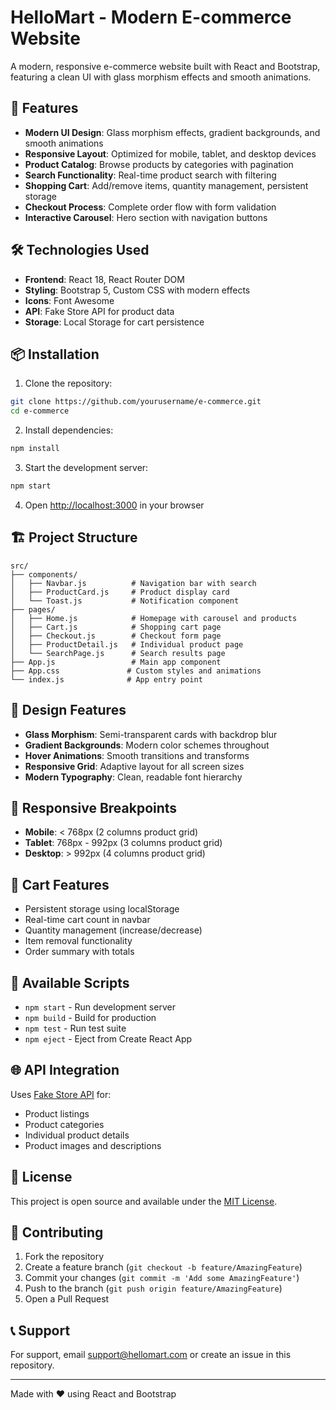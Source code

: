 # HelloMart - Modern E-commerce Website

A modern, responsive e-commerce website built with React and Bootstrap, featuring a clean UI with glass morphism effects and smooth animations.

## 🚀 Features

- **Modern UI Design**: Glass morphism effects, gradient backgrounds, and smooth animations
- **Responsive Layout**: Optimized for mobile, tablet, and desktop devices
- **Product Catalog**: Browse products by categories with pagination
- **Search Functionality**: Real-time product search with filtering
- **Shopping Cart**: Add/remove items, quantity management, persistent storage
- **Checkout Process**: Complete order flow with form validation
- **Interactive Carousel**: Hero section with navigation buttons

## 🛠️ Technologies Used

- **Frontend**: React 18, React Router DOM
- **Styling**: Bootstrap 5, Custom CSS with modern effects
- **Icons**: Font Awesome
- **API**: Fake Store API for product data
- **Storage**: Local Storage for cart persistence

## 📦 Installation

1. Clone the repository:
```bash
git clone https://github.com/yourusername/e-commerce.git
cd e-commerce
```

2. Install dependencies:
```bash
npm install
```

3. Start the development server:
```bash
npm start
```

4. Open [http://localhost:3000](http://localhost:3000) in your browser

## 🏗️ Project Structure

```
src/
├── components/
│   ├── Navbar.js          # Navigation bar with search
│   ├── ProductCard.js     # Product display card
│   └── Toast.js           # Notification component
├── pages/
│   ├── Home.js            # Homepage with carousel and products
│   ├── Cart.js            # Shopping cart page
│   ├── Checkout.js        # Checkout form page
│   ├── ProductDetail.js   # Individual product page
│   └── SearchPage.js      # Search results page
├── App.js                 # Main app component
├── App.css               # Custom styles and animations
└── index.js              # App entry point
```

## 🎨 Design Features

- **Glass Morphism**: Semi-transparent cards with backdrop blur
- **Gradient Backgrounds**: Modern color schemes throughout
- **Hover Animations**: Smooth transitions and transforms
- **Responsive Grid**: Adaptive layout for all screen sizes
- **Modern Typography**: Clean, readable font hierarchy

## 📱 Responsive Breakpoints

- **Mobile**: < 768px (2 columns product grid)
- **Tablet**: 768px - 992px (3 columns product grid)
- **Desktop**: > 992px (4 columns product grid)

## 🛒 Cart Features

- Persistent storage using localStorage
- Real-time cart count in navbar
- Quantity management (increase/decrease)
- Item removal functionality
- Order summary with totals

## 🔧 Available Scripts

- `npm start` - Run development server
- `npm build` - Build for production
- `npm test` - Run test suite
- `npm eject` - Eject from Create React App

## 🌐 API Integration

Uses [Fake Store API](https://fakestoreapi.com/) for:
- Product listings
- Product categories
- Individual product details
- Product images and descriptions

## 📄 License

This project is open source and available under the [MIT License](LICENSE).

## 🤝 Contributing

1. Fork the repository
2. Create a feature branch (`git checkout -b feature/AmazingFeature`)
3. Commit your changes (`git commit -m 'Add some AmazingFeature'`)
4. Push to the branch (`git push origin feature/AmazingFeature`)
5. Open a Pull Request

## 📞 Support

For support, email support@hellomart.com or create an issue in this repository.

---

Made with ❤️ using React and Bootstrap